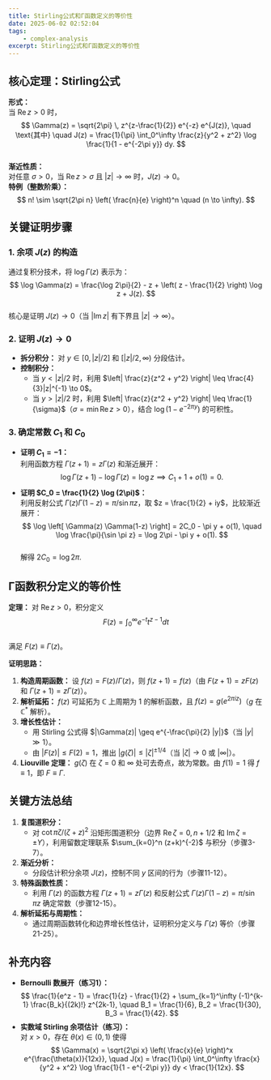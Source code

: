 ```yaml
---
title: Stirling公式和Γ函数定义的等价性
date: 2025-06-02 02:52:04
tags:
    - complex-analysis
excerpt: Stirling公式和Γ函数定义的等价性
---
```

## **核心定理：Stirling公式**
**形式：**  
当 $\text{Re}\, z > 0$ 时，  
$$
\Gamma(z) = \sqrt{2\pi} \, z^{z-\frac{1}{2}} e^{-z} e^{J(z)}, \quad \text{其中} \quad J(z) = \frac{1}{\pi} \int_0^\infty \frac{z}{y^2 + z^2} \log \frac{1}{1 - e^{-2\pi y}}  dy.
$$  
**渐近性质：**  
对任意 $\sigma > 0$，当 $\text{Re}\, z > \sigma$ 且 $|z| \to \infty$ 时，$J(z) \to 0$。  
**特例（整数阶乘）：**  
$$
n! \sim \sqrt{2\pi n} \left( \frac{n}{e} \right)^n \quad (n \to \infty).
$$


## **关键证明步骤**
### **1. 余项 $J(z)$ 的构造**
通过复积分技术，将 $\log \Gamma(z)$ 表示为：  
$$
\log \Gamma(z) = \frac{\log 2\pi}{2} - z + \left( z - \frac{1}{2} \right) \log z + J(z).
$$  
核心是证明 $J(z) \to 0$（当 $|\text{Im}\, z|$ 有下界且 $|z| \to \infty$）。

### **2. 证明 $J(z) \to 0$**
- **拆分积分：** 对 $y \in [0, |z|/2]$ 和 $[|z|/2, \infty)$ 分段估计。  
- **控制积分：**  
  - 当 $y < |z|/2$ 时，利用 $\left| \frac{z}{z^2 + y^2} \right| \leq \frac{4}{3}|z|^{-1} \to 0$。  
  - 当 $y > |z|/2$ 时，利用 $\left| \frac{z}{z^2 + y^2} \right| \leq \frac{1}{\sigma}$（$\sigma = \min \text{Re}\, z >0$），结合 $\log(1 - e^{-2\pi y})$ 的可积性。  

### **3. 确定常数 $C_1$ 和 $C_0$**
- **证明 $C_1 = -1$：**  
  利用函数方程 $\Gamma(z+1) = z \Gamma(z)$ 和渐近展开：  
  $$
  \log \Gamma(z+1) - \log \Gamma(z) = \log z \implies C_1 + 1 + o(1) = 0.
  $$  
- **证明 $C_0 = \frac{1}{2} \log (2\pi)$：**  
  利用反射公式 $\Gamma(z)\Gamma(1-z) = \pi / \sin \pi z$，取 $z = \frac{1}{2} + iy$，比较渐近展开：  
  $$
  \log \left[ \Gamma(z) \Gamma(1-z) \right] = 2C_0 - \pi y + o(1), \quad \log \frac{\pi}{\sin \pi z} = \log 2\pi - \pi y + o(1).
  $$  
  解得 $2C_0 = \log 2\pi$.

## **Γ函数积分定义的等价性**
**定理：** 对 $\text{Re}\, z > 0$，积分定义  
$$
F(z) = \int_0^\infty e^{-t} t^{z-1}  dt
$$  
满足 $F(z) \equiv \Gamma(z)$。  

**证明思路：**  
1. **构造周期函数：** 设 $f(z) = F(z)/\Gamma(z)$，则 $f(z+1) = f(z)$（由 $F(z+1)=zF(z)$ 和 $\Gamma(z+1)=z\Gamma(z)$）。  
2. **解析延拓：** $f(z)$ 可延拓为 $\mathbb{C}$ 上周期为 1 的解析函数，且 $f(z) = g(e^{2\pi i z})$（$g$ 在 $\mathbb{C}^*$ 解析）。  
3. **增长性估计：**  
   - 用 Stirling 公式得 $|\Gamma(z)| \geq e^{-\frac{\pi}{2} |y|}$（当 $|y| \gg 1$）。  
   - 由 $|F(z)| \leq F(2) = 1$，推出 $|g(\zeta)| \leq |\zeta|^{\pm 1/4}$（当 $|\zeta| \to 0$ 或 $|\infty|$）。  
4. **Liouville 定理：** $g(\zeta)$ 在 $\zeta=0$ 和 $\infty$ 处可去奇点，故为常数。由 $f(1)=1$ 得 $f \equiv 1$，即 $F \equiv \Gamma$.

## **关键方法总结**
1. **复围道积分：**  
   - 对 $\cot \pi \zeta / (\zeta + z)^2$ 沿矩形围道积分（边界 $\text{Re}\, \zeta = 0, \, n+1/2$ 和 $\text{Im}\, \zeta = \pm Y$），利用留数定理联系 $\sum_{k=0}^n (z+k)^{-2}$ 与积分（步骤3-7）。  
2. **渐近分析：**  
   - 分段估计积分余项 $J(z)$，控制不同 $y$ 区间的行为（步骤11-12）。  
3. **特殊函数性质：**  
   - 利用 $\Gamma(z)$ 的函数方程 $\Gamma(z+1)=z\Gamma(z)$ 和反射公式 $\Gamma(z)\Gamma(1-z)=\pi/\sin\pi z$ 确定常数（步骤12-15）。  
4. **解析延拓与周期性：**  
   - 通过周期函数转化和边界增长性估计，证明积分定义与 $\Gamma(z)$ 等价（步骤21-25）。  


## **补充内容**
- **Bernoulli 数展开（练习1）：**  
  $$
  \frac{1}{e^z - 1} = \frac{1}{z} - \frac{1}{2} + \sum_{k=1}^\infty (-1)^{k-1} \frac{B_k}{(2k)!} z^{2k-1}, \quad B_1 = \frac{1}{6},  B_2 = \frac{1}{30},  B_3 = \frac{1}{42}.
  $$  
- **实数域 Stirling 余项估计（练习）：**  
  对 $x > 0$，存在 $\theta(x) \in (0,1)$ 使得  
  $$
  \Gamma(x) = \sqrt{2\pi x} \left( \frac{x}{e} \right)^x e^{\frac{\theta(x)}{12x}}, \quad J(x) = \frac{1}{\pi} \int_0^\infty \frac{x}{y^2 + x^2} \log \frac{1}{1 - e^{-2\pi y}}  dy < \frac{1}{12x}.
  $$  
